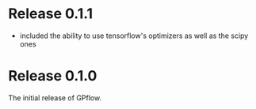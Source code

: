 # Release 0.1.1
 -  included the ability to use tensorflow's optimizers as well as the scipy ones
# Release 0.1.0
The initial release of GPflow. 
